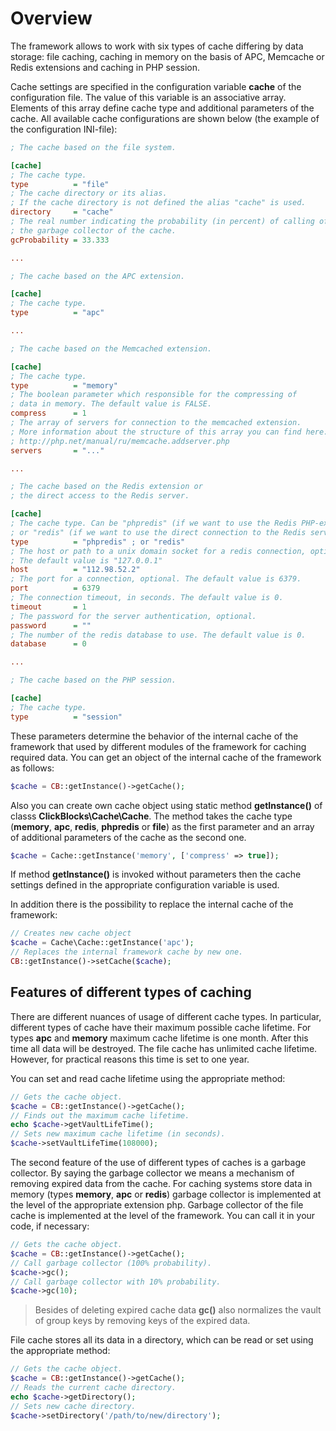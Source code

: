 # Overview #

The framework allows to work with six types of cache differing by data storage: file caching, caching in memory on the basis of APC, Memcache or Redis extensions and caching in PHP session.

Cache settings are specified in the configuration variable **cache** of the configuration file. The value of this variable is an associative array. Elements of this array define cache type and additional parameters of the cache. All available cache configurations are shown below (the example of the configuration INI-file):
```ini
; The cache based on the file system.

[cache]
; The cache type.
type          = "file"
; The cache directory or its alias.
; If the cache directory is not defined the alias "cache" is used.
directory     = "cache"
; The real number indicating the probability (in percent) of calling of
; the garbage collector of the cache.
gcProbability = 33.333

...

; The cache based on the APC extension.

[cache]
; The cache type.
type          = "apc"

...

; The cache based on the Memcached extension.

[cache]
; The cache type.
type          = "memory"
; The boolean parameter which responsible for the compressing of
; data in memory. The default value is FALSE.
compress      = 1
; The array of servers for connection to the memcached extension.
; More information about the structure of this array you can find here:
; http://php.net/manual/ru/memcache.addserver.php
servers       = "..."

...

; The cache based on the Redis extension or 
; the direct access to the Redis server.

[cache]
; The cache type. Can be "phpredis" (if we want to use the Redis PHP-extension
; or "redis" (if we want to use the direct connection to the Redis server).
type          = "phpredis" ; or "redis"
; The host or path to a unix domain socket for a redis connection, optional.
; The default value is "127.0.0.1"
host          = "112.98.52.2"
; The port for a connection, optional. The default value is 6379.
port          = 6379
; The connection timeout, in seconds. The default value is 0.
timeout       = 1
; The password for the server authentication, optional.
password      = ""
; The number of the redis database to use. The default value is 0.
database      = 0

...

; The cache based on the PHP session.

[cache]
; The cache type.
type          = "session"
```

These parameters determine the behavior of the internal cache of the framework that used by different modules of the framework for caching required data. You can get an object of the internal cache of the framework as follows:
```php
$cache = CB::getInstance()->getCache();
```

Also you can create own cache object using static method **getInstance()** of classs **ClickBlocks\Cache\Cache**. The method takes the cache type (**memory**, **apc**, **redis**, **phpredis** or **file**) as the first parameter and an array of additional parameters of the cache as the second one.
```php
$cache = Cache::getInstance('memory', ['compress' => true]);
```

If method **getInstance()** is invoked without parameters then the cache settings defined in the appropriate configuration variable is used.

In addition there is the possibility to replace the internal cache of the framework:
```php
// Creates new cache object
$cache = Cache\Cache::getInstance('apc');
// Replaces the internal framework cache by new one.
CB::getInstance()->setCache($cache);
```

## Features of different types of caching ##

There are different nuances of usage of different cache types. In particular, different types of cache have their maximum possible cache lifetime. For types **apc** and **memory** maximum cache lifetime is one month. After this time all data will be destroyed. The file cache has unlimited cache lifetime. However, for practical reasons this time is set to one year.

You can set and read cache lifetime using the appropriate method:
```php
// Gets the cache object.
$cache = CB::getInstance()->getCache();
// Finds out the maximum cache lifetime.
echo $cache->getVaultLifeTime();
// Sets new maximum cache lifetime (in seconds).
$cache->setVaultLifeTime(108000);
```

The second feature of the use of different types of caches is a garbage collector. By saying the garbage collector we means a mechanism of removing expired data from the cache. For caching systems store data in memory (types **memory**, **apc** or **redis**) garbage collector is implemented at the level of the appropriate extension php. Garbage collector of the file cache is implemented at the level of the framework. You can call it in your code, if necessary:
```php
// Gets the cache object.
$cache = CB::getInstance()->getCache();
// Call garbage collector (100% probability).
$cache->gc();
// Call garbage collector with 10% probability.
$cache->gc(10);
```

> Besides of deleting expired cache data **gc()** also normalizes the vault of group keys by removing keys of the expired data. 

File cache stores all its data in a directory, which can be read or set using the appropriate method:
```php
// Gets the cache object.
$cache = CB::getInstance()->getCache();
// Reads the current cache directory.
echo $cache->getDirectory();
// Sets new cache directory.
$cache->setDirectory('/path/to/new/directory');
```
